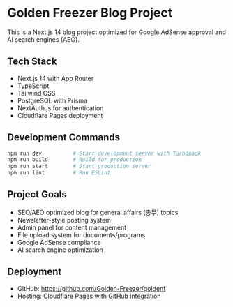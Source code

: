 # Golden Freezer Blog Project

This is a Next.js 14 blog project optimized for Google AdSense approval and AI search engines (AEO).

## Tech Stack
- Next.js 14 with App Router
- TypeScript
- Tailwind CSS
- PostgreSQL with Prisma
- NextAuth.js for authentication
- Cloudflare Pages deployment

## Development Commands
```bash
npm run dev          # Start development server with Turbopack
npm run build        # Build for production
npm run start        # Start production server
npm run lint         # Run ESLint
```

## Project Goals
- SEO/AEO optimized blog for general affairs (총무) topics
- Newsletter-style posting system
- Admin panel for content management
- File upload system for documents/programs
- Google AdSense compliance
- AI search engine optimization

## Deployment
- GitHub: https://github.com/Golden-Freezer/goldenf
- Hosting: Cloudflare Pages with GitHub integration

